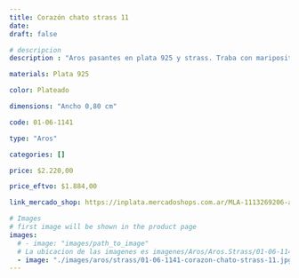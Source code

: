 ```yaml
---
title: Corazón chato strass 11
date: 
draft: false

# descripcion
description : "Aros pasantes en plata 925 y strass. Traba con mariposita."

materials: Plata 925

color: Plateado

dimensions: "Ancho 0,80 cm"

code: 01-06-1141

type: "Aros"

categories: []

price: $2.220,00

price_eftvo: $1.884,00

link_mercado_shop: https://inplata.mercadoshops.com.ar/MLA-1113269206-aros-en-plata-925-y-strass-corazón-chato-rosa-y-blanco-11-_JM

# Images
# first image will be shown in the product page
images:
  # - image: "images/path_to_image"
  # La ubicacion de las imagenes es imagenes/Aros/Aros.Strass/01-06-1141-corazon-chato-strass-11
  - image: "./images/aros/strass/01-06-1141-corazon-chato-strass-11.jpg"
---
```

